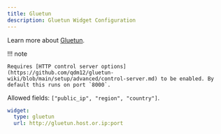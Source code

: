 ```yaml
---
title: Gluetun
description: Gluetun Widget Configuration
---
```


Learn more about [Gluetun](https://github.com/qdm12/gluetun).

!!! note

    Requires [HTTP control server options](https://github.com/qdm12/gluetun-wiki/blob/main/setup/advanced/control-server.md) to be enabled. By default this runs on port `8000`.

Allowed fields: `["public_ip", "region", "country"]`.

```yaml
widget:
  type: gluetun
  url: http://gluetun.host.or.ip:port
```
